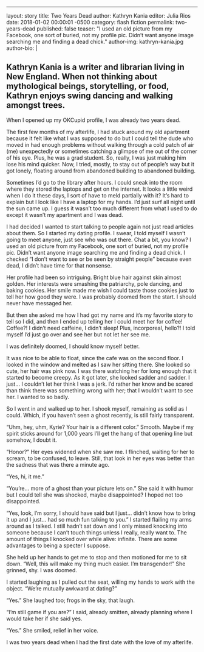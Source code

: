 ---
layout: story
title: Two Years Dead
author: Kathryn Kania
editor: Julia Rios
date: 2018-01-02 00:00:01 -0500
category: flash fiction
permalink: two-years-dead
published: false
teaser: "I used an old picture from my Facebook, one sort of buried, not my profile pic. Didn’t want anyone image searching me and finding a dead chick."
author-img: kathryn-kania.jpg
author-bio: |
##   Kathryn Kania is a writer and librarian living in New England. When not thinking about mythological beings, storytelling, or food, Kathryn enjoys swing dancing and walking amongst trees.

When I opened up my OKCupid profile, I was already two years dead.

The first few months of my afterlife, I had stuck around my old apartment because it felt like what I was supposed to do but I could tell the dude who moved in had enough problems without walking through a cold patch of air (me) unexpectedly or sometimes catching a glimpse of me out of the corner of his eye. Plus, he was a grad student. So, really, I was just making him lose his mind quicker. Now, I tried, mostly, to stay out of people’s way but it got lonely, floating around from abandoned building to abandoned building.

Sometimes I’d go to the library after hours. I could sneak into the room where they stored the laptops and get on the internet. It looks a little weird when I do it these days, I sort of have to meld partially with it? It’s hard to explain but I look like I have a laptop for my hands. I’d just surf all night until the sun came up. I guess it wasn’t too much different from what I used to do except it wasn’t my apartment and I was dead.

I had decided I wanted to start talking to people again not just read articles about them. So I started my dating profile. I swear, I told myself I wasn’t going to meet anyone, just see who was out there. Chat a bit, you know? I used an old picture from my Facebook, one sort of buried, not my profile pic. Didn’t want anyone image searching me and finding a dead chick. I checked “I don’t want to see or be seen by straight people” because even dead, I didn’t have time for that nonsense.

Her profile had been so intriguing. Bright blue hair against skin almost golden. Her interests were smashing the patriarchy, pole dancing, and baking cookies. Her smile made me wish I could taste those cookies just to tell her how good they were. I was probably doomed from the start. I should never have messaged her.

But then she asked me how I had got my name and it’s my favorite story to tell so I did, and then I ended up telling her I could meet her for coffee! Coffee?! I didn’t need caffeine, I didn’t sleep! Plus, incorporeal, hello?! I told myself I’d just go over and see her but not let her see me.

I was definitely doomed, I should know myself better.

It was nice to be able to float, since the cafe was on the second floor. I looked in the window and melted as I saw her sitting there. She looked so cute, her hair was pink now. I was there watching her for long enough that it started to become creepy. As it got later, she looked sadder and sadder. I just… I couldn’t let her think I was a jerk. I’d rather her know and be scared than think there was something wrong with her; that I wouldn’t want to see her. I wanted to so badly.

So I went in and walked up to her. I shook myself, remaining as solid as I could. Which, if you haven’t seen a ghost recently, is still fairly transparent.

“Uhm, hey, uhm, Kyrie? Your hair is a different color.” Smooth. Maybe if my spirit sticks around for 1,000 years I’ll get the hang of that opening line but somehow, I doubt it.

“Honor?” Her eyes widened when she saw me. I flinched, waiting for her to scream, to be confused, to leave. Still, that look in her eyes was better than the sadness that was there a minute ago.

“Yes, hi, it me.”

“You’re… more of a ghost than your picture lets on.” She said it with humor but I could tell she was shocked, maybe disappointed? I hoped not too disappointed.

“Yes, look, I’m sorry, I should have said but I just… didn’t know how to bring it up and I just… had so much fun talking to you.” I started flailing my arms around as I talked. I still hadn’t sat down and I only missed knocking into someone because I can’t touch things unless I really, really want to. The amount of things I knocked over while alive: infinite. There are some advantages to being a specter I suppose.

She held up her hands to get me to stop and then motioned for me to sit down. “Well, this will make my thing much easier. I’m transgender!” She grinned, shy. I was doomed.

I started laughing as I pulled out the seat, willing my hands to work with the object. “We’re mutually awkward at dating?”

“Yes.” She laughed too; frogs in the sky, that laugh.

“I’m still game if you are?” I said, already smitten, already planning where I would take her if she said yes.

“Yes.” She smiled, relief in her voice.

I was two years dead when I had the first date with the love of my afterlife.